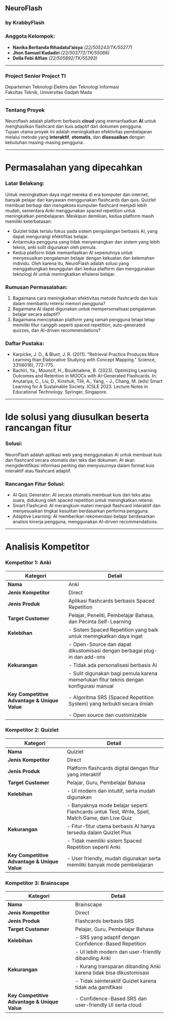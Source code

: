 ## NeuroFlash

### by KrabbyFlash  

### **Anggota Kelompok:**  
- **Navika Berlianda Rihadatul’aisya** *(22/505243/TK/55277)*  
- **Jhon Samuel Kudadiri** *(22/503772/TK/55066)*  
- **Della Febi Alfian** *(22/505892/TK/55393)*  

---

### **Project Senior Project TI**  
Departemen Teknologi Elektro dan Teknologi Informasi  
Fakultas Teknik, Universitas Gadjah Mada  

--- 

### **Tentang Proyek**  
Neuroflash adalah platform berbasis **cloud** yang memanfaatkan **AI** untuk menghasilkan flashcard dan kuis adaptif dari dokumen pengguna.  
Tujuan utama proyek ini adalah meningkatkan efektivitas pembelajaran melalui metode yang **interaktif**, **otomatis**, dan **disesuaikan** dengan kebutuhan masing-masing pengguna.   

---
# **Permasalahan yang dipecahkan**

### **Latar Belakang:**
Untuk meningkatkan daya ingat mereka di era komputer dan internet, banyak pelajar dan karyawan menggunakan flashcards dan quis. Quizlet membuat berbagi dan mengakses kumpulan flashcard menjadi lebih mudah, sementara Anki menggunakan spaced repetition untuk meningkatkan pembelajaran. Meskipun demikian, kedua platform masih memiliki keterbatasan:  
- Quizlet tidak terlalu fokus pada sistem pengulangan berbasis AI, yang dapat mengurangi efektifitas belajar. 
- Antarmuka pengguna yang tidak menyenangkan dan sistem yang lebih teknis, anki sulit digunakan oleh pemula. 
- Kedua platform tidak memanfaatkan AI sepenuhnya untuk menyesuaikan pengalaman belajar dengan kekuatan dan kelemahan individu.
Oleh karena itu, NeuroFlash adalah solusi yang menggabungkan keunggulan dari kedua platform dan menggunakan teknologi AI untuk meningkatkan efisiensi belajar. 

### **Rumusan Permasalahan:**
1. Bagaimana cara meningkatkan efektivitas metode flashcards dan kuis dalam membantu retensi memori pengguna? 
2. Bagaimana AI dapat digunakan untuk mempersonalisasi pengalaman belajar secara adaptif? 
3. Bagaimana menciptakan platform yang ramah pengguna tetapi tetap memiliki fitur canggih seperti spaced repetition, auto-generated quizzes, dan AI-driven recommendations? 

 
### **Daftar Pustaka:**
- Karpicke, J. D., & Blunt, J. R. (2011). "Retrieval Practice Produces More Learning than Elaborative Studying with Concept Mapping." Science, 331(6018), 772-775.  
- Bachiri, Ya., Mouncif, H., Bouikhalene, B. (2023). Optimizing Learning Outcomes and Retention in MOOCs with AI-Generated Flashcards. In: Anutariya, C., Liu, D., Kinshuk, Tlili, A., Yang, - J., Chang, M. (eds) Smart Learning for A Sustainable Society. ICSLE 2023. Lecture Notes in Educational Technology. Springer, Singapore. 

---

# Ide solusi yang diusulkan beserta rancangan fitur 

### Solusi:
NeuroFlash adalah aplikasi web yang menggunakan AI untuk membuat kuis dan flashcard secara otomatis dari teks dan dokumen. AI akan mengidentifikasi informasi penting dan menyusunnya dalam format kuis interaktif atau flashcard adaptif. 

### **Rancangan Fitur Solusi:**
- AI Quiz Generator: AI secara otomatis membuat kuis dari teks atau suara, didukung oleh spaced repetition untuk meningkatkan retensi. 
- Smart Flashcard: AI merangkum materi menjadi flashcard interaktif dan menyesuaikan tingkat kesulitan berdasarkan performa pengguna. 
- Adaptive Learning: AI memberikan rekomendasi belajar berdasarkan analisis kinerja pengguna, menggunakan AI-driven recommendations. 

---

# Analisis Kompetitor  

### Kompetitor 1: Anki  

| **Kategori**                     | **Detail**  |
|-----------------------------------|------------|
| **Nama**                          | Anki  |
| **Jenis Kompetitor**              | Direct |
| **Jenis Produk**                  | Aplikasi flashcards berbasis Spaced Repetition  |
| **Target Customer**               | Pelajar, Peneliti, Pembelajar Bahasa, dan Pecinta Self-Learning  |
| **Kelebihan**                     | - Sistem Spaced Repetition yang baik untuk meningkatkan daya ingat  |
|                                   | - Open-Source dan dapat dikustomisasi dengan berbagai plug-in dan add-ons  |
| **Kekurangan**                    | - Tidak ada personalisasi berbasis AI  |
|                                   | - Sulit digunakan bagi pemula karena memerlukan fitur teknis dengan konfigurasi manual  |
| **Key Competitive Advantage & Unique Value**  | - Algoritma SRS (Spaced Repetition System) yang terbukti secara ilmiah  |
|                                   | - Open source dan customizable  |

### Kompetitor 2: Quizlet  

| **Kategori**                     | **Detail**  |
|-----------------------------------|------------|
| **Nama**                          | Quizlet  |
| **Jenis Kompetitor**              | Direct  |
| **Jenis Produk**                  | Platform flashcards digital dengan fitur yang interaktif  |
| **Target Customer**               | Pelajar, Guru, Pembelajar Bahasa  |
| **Kelebihan**                     | - UI modern dan intuitif, serta mudah digunakan  |
|                                   | - Banyaknya mode belajar seperti Flashcards untuk Test, Write, Spell, Match Game, dan Live Quiz  |
| **Kekurangan**                    | - Fitur-fitur utama berbasis AI hanya tersedia dalam Quizlet Plus  |
|                                   | - Tidak memiliki sistem Spaced Repetition seperti Anki  |
| **Key Competitive Advantage & Unique Value**  | - User friendly, mudah digunakan serta memiliki banyak mode pembelajaran  |

### Kompetitor 3: Brainscape  

| **Kategori**                     | **Detail**  |
|-----------------------------------|------------|
| **Nama**                          | Brainscape  |
| **Jenis Kompetitor**              | Direct |
| **Jenis Produk**                  | Flashcards berbasis SRS  |
| **Target Customer**               | Pelajar, Guru, Pembelajar Bahasa  |
| **Kelebihan**                     | - SRS yang adaptif dengan Confidence-Based Repetition  |
|                                   | - UI lebih modern dan user-friendly dibanding Anki  |
| **Kekurangan**                    | - Kurang transparan dibanding Anki karena tidak bisa dikustomisasi  |
|                                   | - Tidak seinteraktif Quizlet karena tidak ada gamifikasi  |
| **Key Competitive Advantage & Unique Value**  | - Confidence-Based SRS dan user-friendly UI serta cloud  |


